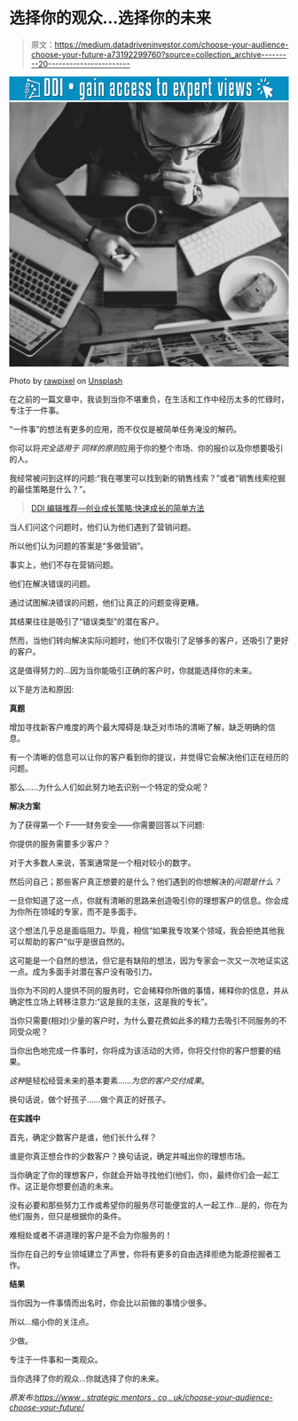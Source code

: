 # 选择你的观众…选择你的未来

> 原文：<https://medium.datadriveninvestor.com/choose-your-audience-choose-your-future-a73192299760?source=collection_archive---------20----------------------->

[![](img/60cff867829614c08d9c9ad9eb03b8d6.png)](http://www.track.datadriveninvestor.com/1B9E)![](img/37bb6512394f981235f3cf7efbfb3993.png)

Photo by [rawpixel](https://unsplash.com/@rawpixel?utm_source=medium&utm_medium=referral) on [Unsplash](https://unsplash.com?utm_source=medium&utm_medium=referral)

在之前的一篇文章中，我谈到当你不堪重负，在生活和工作中经历太多的忙碌时，专注于一件事。

“一件事”的想法有更多的应用，而不仅仅是被简单任务淹没的解药。

你可以将*完全适用于* *同样的原则*应用于你的整个市场、你的报价以及你想要吸引的人。

我经常被问到这样的问题:“我在哪里可以找到新的销售线索？”或者“销售线索挖掘的最佳策略是什么？”。

> [DDI 编辑推荐—创业成长策略:快速成长的简单方法](http://go.datadriveninvestor.com/startup1/matf)

当人们问这个问题时，他们认为他们遇到了营销问题。

所以他们认为问题的答案是“多做营销”。

事实上，他们不存在营销问题。

他们在解决错误的问题。

通过试图解决错误的问题，他们让真正的问题变得更糟。

其结果往往是吸引了“错误类型”的潜在客户。

然而，当他们转向解决实际问题时，他们不仅吸引了足够多的客户，还吸引了更好的客户。

这是值得努力的…因为当你能吸引正确的客户时，你就能选择你的未来。

以下是方法和原因:

**真题**

增加寻找新客户难度的两个最大障碍是:缺乏对市场的清晰了解，缺乏明确的信息。

有一个清晰的信息可以让你的客户看到你的提议，并觉得它会解决他们正在经历的问题。

那么……为什么人们如此努力地去识别一个特定的受众呢？

**解决方案**

为了获得第一个 F——财务安全——你需要回答以下问题:

你提供的服务需要多少客户？

对于大多数人来说，答案通常是一个相对较小的数字。

然后问自己；那些客户真正想要的是什么？他们遇到的你想解决的*问题是什么？*

一旦你知道了这一点，你就有清晰的思路来创造吸引你的理想客户的信息。你会成为你所在领域的专家，而不是多面手。

这个想法几乎总是面临阻力。毕竟，相信“如果我专攻某个领域，我会拒绝其他我可以帮助的客户”似乎是很自然的。

这可能是一个自然的想法，但它是有缺陷的想法，因为专家会一次又一次地证实这一点。成为多面手对潜在客户没有吸引力。

当你为不同的人提供不同的服务时，它会稀释你所做的事情，稀释你的信息，并从确定性立场上转移注意力:“这是我的主张，这是我的专长”。

当你只需要(相对)少量的客户时，为什么要花费如此多的精力去吸引不同服务的不同受众呢？

当你出色地完成一件事时，你将成为该活动的大师，你将交付你的客户想要的结果。

*这种*是轻松经营未来的基本要素……*为您的客户交付成果*。

换句话说，做个好孩子……做个真正的好孩子。

**在实践中**

首先，确定少数客户是谁，他们长什么样？

谁是你真正想合作的少数客户？换句话说，确定并喊出你的理想市场。

当你确定了你的理想客户，你就会开始寻找他们(他们，你)，最终你们会一起工作。这正是你想要创造的未来。

没有必要和那些努力工作或希望你的服务尽可能便宜的人一起工作…是的，你在为他们服务，但只是根据你的条件。

难相处或者不讲道理的客户是不会为你服务的！

当你在自己的专业领域建立了声誉，你将有更多的自由选择拒绝为能源挖掘者工作。

**结果**

当你因为一件事情而出名时，你会比以前做的事情少很多。

所以…缩小你的关注点。

少做。

专注于一件事和一类观众。

当你选择了你的观众…你就选择了你的未来。

*原发布:*[*https://www . strategic mentors . co . uk/choose-your-audience-choose-your-future/*](https://www.strategicmentors.co.uk/choose-your-audience-choose-your-future/)